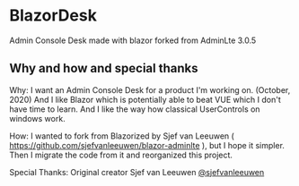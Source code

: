 # BlazorDesk
Admin Console Desk made with blazor forked from AdminLte 3.0.5

## Why and how and special thanks

Why:
I want an Admin Console Desk for a product I'm working on. (October, 2020)
And I like Blazor which is potentially able to beat VUE which I don't have time to learn.
And I like the way how classical UserControls on windows work.

How:
I wanted to fork from Blazorized by Sjef van Leeuwen ( https://github.com/sjefvanleeuwen/blazor-adminlte ),
but I hope it simpler.
Then I migrate the code from it and reorganized this project.

Special Thanks:
Original creator Sjef van Leeuwen [@sjefvanleeuwen](https://github.com/sjefvanleeuwen)

